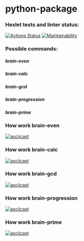 # python-package

### Hexlet tests and linter status:

[![Actions Status](https://github.com/CfyRJ/python-project-49/workflows/hexlet-check/badge.svg)](https://github.com/CfyRJ/python-project-49/actions)
[![Maintainability](https://api.codeclimate.com/v1/badges/9af48807eb26ef27a71a/maintainability)](https://codeclimate.com/github/CfyRJ/python-project-49/maintainability)

### Possible commands:

##### *brain-even*
##### *brain-calc*
##### *brain-gcd*
##### *brain-progression*
##### *brain-prime*

### How work brain-even
[![asciicast](https://asciinema.org/a/5FpoUui5YEAqURxtaUFztLiwg.svg)](https://asciinema.org/a/5FpoUui5YEAqURxtaUFztLiwg)

### How work brain-calc
[![asciicast](https://asciinema.org/a/4OxPuiLbTGpcZmRNJxvKv9MZ9.svg)](https://asciinema.org/a/4OxPuiLbTGpcZmRNJxvKv9MZ9)

### How work brain-gcd
[![asciicast](https://asciinema.org/a/vdxeXdHC2JMR6TWUd9KEycStk.svg)](https://asciinema.org/a/vdxeXdHC2JMR6TWUd9KEycStk)

### How work brain-progression
[![asciicast](https://asciinema.org/a/Ziiiqssah1tZi7K6bzlSwfsF8.svg)](https://asciinema.org/a/Ziiiqssah1tZi7K6bzlSwfsF8)

### How work brain-prime
[![asciicast](https://asciinema.org/a/vf90Zf5bDxfdUPMUHVtZhEhYt.svg)](https://asciinema.org/a/vf90Zf5bDxfdUPMUHVtZhEhYt)
